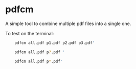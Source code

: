 pdfcm
=======
A simple tool to combine multiple pdf files into a single one. 

To test on the terminal:
```bash
    pdfcm all.pdf p1.pdf p2.pdf p3.pdf'
```

```bash
    pdfcm all.pdf p?.pdf '
```

```bash
    pdfcm all.pdf p*.pdf'
```
